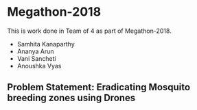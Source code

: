 # Megathon-2018
This is work done in Team of 4 as part of Megathon-2018.
- Samhita Kanaparthy
- Ananya Arun
- Vani Sancheti
- Anoushka Vyas

## Problem Statement: Eradicating Mosquito breeding zones using Drones
